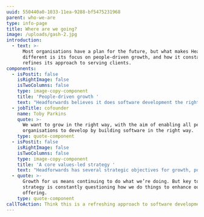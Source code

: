 ```yaml
---
uuid: 550440a0-1033-11ea-9288-bf5475231968
parent: who-we-are
type: info-page
title: Where are we going?
image: /uploads/gash-2.jpg
introduction:
  - text: >-
      Most organisations have a plan for the future, but what makes Headforwards
      different is its focus on people-driven growth, and how it constantly
      refines its approach to serving clients.
components:
  - isPostit: false
    isRightImage: false
    isTwoColumns: false
    type: image-copy-component
    title: 'People-driven growth '
    text: "Headforwards believes it does software development the right way. This means not only doing great work for clients, but also taking an ethically sound approach to every aspect of the business – not least its people. \r\n\nSo, while the company continues to grow and expand its operations, providing the right support and work-life balance for its people will always be a priority."
  - jobTitle: cofounder
    name: Toby Parkins
    quote: >-
      We want to grow in the right way, with the aim of enabling all people and
      organisations to develop by building software in the right way.
    type: quote-component
  - isPostit: false
    isRightImage: false
    isTwoColumns: false
    type: image-copy-component
    title: 'A core values-led strategy '
    text: "Headforwards has several strategic objectives for growth, powered by its core principles and its approach to client service. \r\n\nThe company truly believes that a relentless focus on the careers and wellbeing of its people – and a desire to continually improve the way it works – will help it grow, and keep existing clients coming back for more."
  - quote: >-
      Growth for us means continuing to do what we’re doing. But key to this
      strategy is constantly questioning how we do things to enhance our
      offering.
    type: quote-component
callToAction: Think this is a refreshing approach to software development?
---
```

